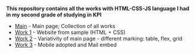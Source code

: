 <b>This repository contains all the works with HTML-CSS-JS language I had in my second grade of studying in KPI</b>
<ul>
  <li><a href="https://xxx-gloriousphoenix-xxx.github.io/Uni-Grade2-Web/">Main</a> - Main page; Collection of all works</li>
  <li><a href="https://xxx-gloriousphoenix-xxx.github.io/Uni-Grade2-Web/Work%201/">Work 1</a> - Website from sample (HTML + CSS)</li>
  <li><a href="https://xxx-gloriousphoenix-xxx.github.io/Uni-Grade2-Web/Work%202/">Work 2</a> - Variativity of main page - different marking: table, flex, grid</li>
  <li><a href="https://xxx-gloriousphoenix-xxx.github.io/Uni-Grade2-Web/Work%203/">Work 3</a> - Mobile adopted and Mail embed</li>
</ul>

